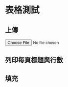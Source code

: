 # 表格測試

<script src="https://unpkg.com/xlsx/dist/xlsx.full.min.js"></script>
<script src="https://cdn.jsdelivr.net/npm/chart.js"></script>

## 上傳
<div id="upload-file">
<input type="file" id="xlsxFile" accept=".xlsx" onchange="uploadFile()">
</div>

## 列印每頁標題與行數
<div id="worksheetsInfo"></div>

<script>
function uploadFile() {
    const xlsxFile = document.getElementById('xlsxFile').files[0];
    if (!xlsxFile) {
        alert('No file selected!');
        return;
    }

    const reader = new FileReader();
    reader.onload = function(e) {
        const data = new Uint8Array(e.target.result);
        const workbook = XLSX.read(data, {type: 'array'});
        
        const worksheetsInfoDiv = document.getElementById('worksheetsInfo');
        worksheetsInfoDiv.innerHTML = '';  // Clear previous content

        // Iterate over each worksheet in the workbook
        for (let i = 0; i < workbook.SheetNames.length; i++) {
            const worksheetName = workbook.SheetNames[i];
            const worksheet = workbook.Sheets[worksheetName];

            const jsonData = XLSX.utils.sheet_to_json(worksheet, {header: 1});
            const rowCount = jsonData.length;

            // Display the worksheet's title and row count
            const p = document.createElement('p');
            p.textContent = 'Title: ' + worksheetName + ', Row Count: ' + rowCount;
            worksheetsInfoDiv.appendChild(p);
        }
    };
    reader.readAsArrayBuffer(xlsxFile);
}
</script>



## 填充
<script>
    {% include FillTranslate.js %}
    const TranslateSheet = workbook.Sheets['Translate'];
    FillTranslate(TranslateSheet)

    
</script>